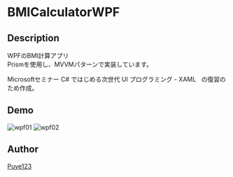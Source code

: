 # BMICalculatorWPF

## Description
WPFのBMI計算アプリ  
Prismを使用し、MVVMパターンで実装しています。  

Microsoftセミナー C# ではじめる次世代 UI プログラミング - XAML  
の復習のため作成。

## Demo
![wpf01](https://user-images.githubusercontent.com/32557553/31315784-4f26e9a6-ac5a-11e7-8ab8-1adf024dec89.png)
![wpf02](https://user-images.githubusercontent.com/32557553/31315785-510879ce-ac5a-11e7-80db-255d7fdcb1b0.png)

## Author
[Puye123](https://github.com/Puye123)
